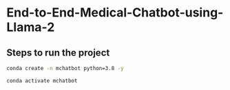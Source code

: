 # End-to-End-Medical-Chatbot-using-Llama-2

## Steps to run the project

```bash
conda create -n mchatbot python=3.8 -y
```

```bash
conda activate mchatbot
```